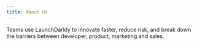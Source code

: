 ```yaml
---
title: About Us
---
```


Teams use LaunchDarkly to innovate faster, reduce risk, and break down the barriers between developer, product, marketing and sales.